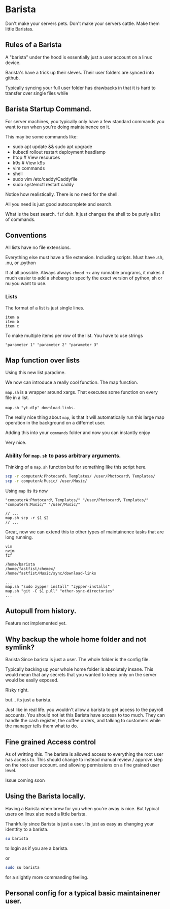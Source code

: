 # Barista

Don't make your servers pets. Don't make your servers cattle. Make them little Baristas.

## Rules of a Barista

A "barista" under the hood is essentially just a user account on a linux device. 

Barista's have a trick up their sleves. Their user folders are synced into github.

Typically syncing your full user folder has drawbacks in that it is hard to transfer over
single files while 


## Barista Startup Command.

For server machines, you typically only have a few standard commands you want to run
when you're doing maintainence on it.

This may be some commands like:

- sudo apt update && sudo apt upgrade
- kubectl rollout restart deployment headlamp
- htop # View resources
- k9s # View k9s
- vim commands
- shell
- sudo vim /etc/caddy/Caddyfile
- sudo systemctl restart caddy

Notice how realistically. There is no need for the shell.

All you need is just good autocomplete and search.

What is the best search. `fzf` duh. It just changes the shell
to be purly a list of commands. 

## Conventions

All lists have no file extensions.

Everything else must have a file extension. Including scripts. Must have .sh, .nu, or .python

If at all possible. Always always `chmod +x` any runnable programs, it makes it much easier to 
add a shebang to specify the exact version of python, sh or nu you want to use.

### Lists

The format of a list is just single lines.

```basic-list
item a
item b
item c
```

To make multiple items per row of the list. You have to use strings

```multi-list
"parameter 1" "parameter 2" "parameter 3"
```

## Map function over lists

Using this new list paradime.

We now can introduce a really cool function. The map function.

`map.sh` is a wrapper around xargs. That executes some function on every file in a list.

`map.sh "yt-dlp" download-links`.

The really nice thing about `map`, is that it will automatically run this large map operation
in the background on a differnet user.

Adding this into your `commands` folder and now you can instantly enjoy 

Very nice.

### Ability for `map.sh` to pass arbitrary arguments.

Thinking of a `map.sh` function but for something like this script here.

```sync-folders.sh
scp -r computerA:Photocard\ Templates/ /user/Photocard\ Templates/
scp -r computerA:Music/ /user/Music/
```

Using `map` its its now

```folders-to-sync
"computerA:Photocard\ Templates/" "/user/Photocard\ Templates/"
"computerA:Music/" "/user/Music/"
```

```commands
// ...
map.sh scp -r $1 $2
// ...
```

Great, now we can extend this to other types of maintainence tasks that are long running. 

```zypper-installs
vim
nvim
fzf
```

```other-sync-directories
/home/barista
/home/fastfist/chemex/
/home/fastfist/Music/sync/download-links
```

```commands
...
map.sh "sudo zypper install" "zypper-installs"
map.sh "git -C $1 pull" "other-sync-directories"
...
```

## Autopull from history.

Feature not implemented yet.

## Why backup the whole home folder and not symlink?

Barista Since barista is just a user. The whole folder is the config file.

Typically backing up your whole home folder is absolutely insane. This would
mean that any secrets that you wanted to keep only on the server would be easily exposed.

Risky right.

but... its just a barista.

Just like in real life. you wouldn't allow a barista to get access to the payroll accounts.
You should not let this Barista have access to too much. They can handle the cash register,
the coffee orders, and talking to customers while the manager tells them what to do.

## Fine grained Access control

As of writting this. The barista is allowed access to everything the root user has access to.
This should change to instead manual review / approve step on the root user account. and allowing
permissions on a fine grained user level.

Issue coming soon

## Using the Barista locally.

Having a Barista when brew for you when you're away is nice. But typical users on linux also need a little barista.

Thankfully since Barista is just a user. Its just as easy as changing your identtity to a barista.

```sh
su barista
```

to login as if you are a barista.

or 

```sh
sudo su barista
```

for a slightly more commanding feeling.

## Personal config for a typical basic maintainener user.


